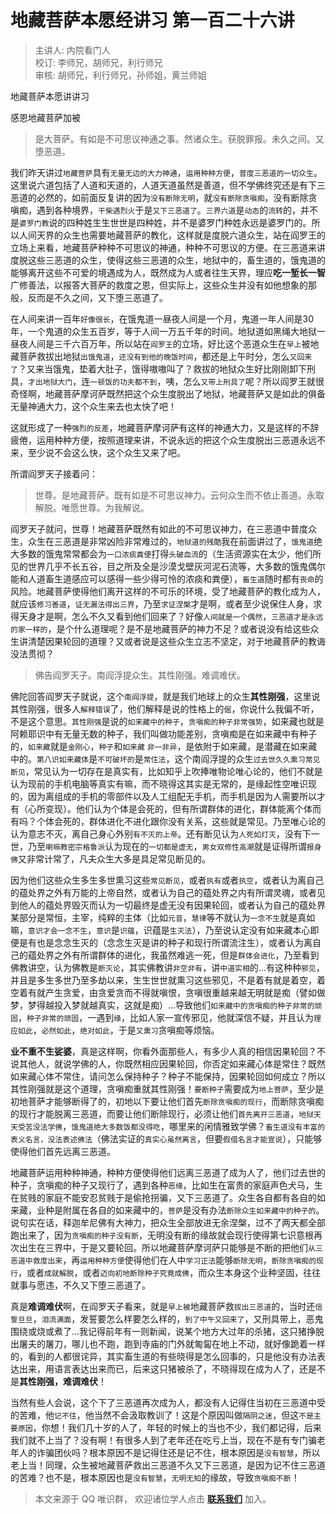 # 地藏菩萨本愿经讲习 第一百二十六讲

> 主讲人: 内院看门人 <br />
> 校订: 李师兄，胡师兄，利行师兄 <br />
> 审核: 胡师兄，利行师兄，孙师姐，黄兰师姐 <br />

地藏菩萨本愿讲讲习

感恩地藏菩萨加被

> 是大菩萨。有如是不可思议神通之事。然诸众生。获脱罪报。未久之间。又堕恶道。

我们昨天讲过`地藏菩萨`具有`无量无边的大力神通`，`运用种种方便`，`普度三恶道的一切众生`。这里说六道包括了人道和天道的，人道天道虽然是善道，但不学佛终究还是有下三恶道的必然的，如前面反复讲的因为`没有断除无明`，就`没有断除贪嗔痴`，没有断除贪嗔痴，遇到各种境界，`干柴遇烈火`于是`又下三恶道了`。`三界六道`是`动态`的`流转`的，并不是`婆罗门教`说的四种姓生生世世是四种姓，并不是婆罗门种姓永远是婆罗门的。所以人间天界的众生也需要地藏菩萨的教化，这样就是度脱六道众生，站在阎罗王的立场上来看，地藏菩萨种种不可思议的神通，种种不可思议的方便。在三恶道来讲度脱这些三恶道的众生，使得这些三恶道的众生，地狱中的，畜生道的，饿鬼道的能够离开这些不可爱的境遇成为人，既然成为人或者往生天界，理应**吃一堑长一智**广修善法，以报答大菩萨的救度之恩，但实际上，这些众生并没有如他想象的那般，反而是不久之间，又下堕三恶道了。

在人间来讲一百年`好像很长`，在饿鬼道一昼夜人间是一个月，鬼道一年人间是30年，一个鬼道的众生五百岁，等于人间一万五千年的时间。地狱道如黑绳大地狱一昼夜人间是三千六百万年，所以站在`阎罗王`的立场，好比这个恶道众生在`早上`被地藏菩萨救拔出地狱`出饿鬼道`，`还没有到他的晚饭时间`，都还是上午时分，怎么`又回来了`？又来当饿鬼，垫着大肚子，饿得嗷嗷叫了？救拔的地狱众生好比刚刚卸下刑具，`才出地狱大门`，连`一顿饭的功夫都不到`，咦，怎么`又带上刑具了`呢？所以阎罗王就很奇怪啊，地藏菩萨摩诃萨既然把这个众生度脱出了地狱，地藏菩萨又是如此的俱备无量神通大力，这个众生来去也太快了吧！

这就形成了一种`强烈的反差`，地藏菩萨摩诃萨有这样的神通大力，又是这样的不辞疲倦，运用种种方便，按照道理来讲，不说永远的把这个众生度脱出三恶道永远不来，至少说不会这么快，这个众生又来了吧。

所谓阎罗天子接着问：

> 世尊。是地藏菩萨。既有如是不可思议神力。云何众生而不依止善道。永取解脱。唯愿世尊。为我解说。

阎罗天子就问，世尊！地藏菩萨既然有如此的不可思议神力，在三恶道中普度众生，众生在三恶道是非常凶险非常难过的，`地狱道的残酷`我在前面讲过了，`饿鬼道`绝大多数的饿鬼常常都会为`一口浓痰粪便`打得`头破血流`的（生活资源实在太少，他们所见的世界几乎不长五谷，目之所及全是沙漠戈壁灰河泥石流等，大多数的饿鬼偶尔能和人道畜生道感应可以感得一些少得可怜的浓痰和粪便），`畜生道`随时都有`丧命`的风险。地藏菩萨使得他们离开这样的不可乐的环境，受了地藏菩萨的教化成为人，就应该`修习善道`，`证无漏法得出三界`，乃至`求证涅槃`才是啊，或者至少说保住人身，求得天身才是啊，怎么不久又看到他们回来了？好像`人间就是一个偶然`，`三恶道才是永远的家一样的`，是个什么道理呢？是不是地藏菩萨的神力不足？或者说没有给这些众生讲清楚因果轮回的道理？又或者说是这些众生立志不坚定，对于地藏菩萨的教诲没法贯彻？

> 佛告阎罗天子。南阎浮提众生。其性刚强。难调难伏。

佛陀回答阎罗天子就说，这个`南阎浮提`，就是我们地球上的众生**其性刚强**，这里说其性刚强，很多人`解释错误`了，他们解释是说的性格上的`倔`，你说什么我偏不听，不是这个意思。`其性刚强`是说的`如来藏中的种子`，`贪嗔痴的种子非常强势`，如来藏也就是阿赖耶识中有无量无数的种子，我们叫做功能差别，贪嗔痴是在如来藏中有种子的，`如来藏`就是`金刚心`，`种子`和`如来藏` `非一非异`，是依附于如来藏，是潜藏在如来藏中的。`第八识如来藏体`是`不可破坏的`是`常住法`，这个南阎浮提的众生`过去世久久熏习常见断见`，常见认为一切存在是真实有，比如知乎上吹捧唯物论唯心论的，他们不就是认为现前的手机电脑等真实有嘛，而不晓得这其实是无常的，是缘起性空唯识现的，因为离组成的手机的零部件以及人工组配无手机，而手机是因为人需要所以才有（心所变现）。他们认为个体是会死的，但有所谓群体的进化，群体能离个体而有吗？个体会死的，群体进化不进化跟你没有关系，这些就是常见。乃至唯心论的认为意志不灭，离自己身心外别`有不灭的上帝`。还有断见认为`人死如灯灭`，没有下一世，乃至`喇嘛教密宗格鲁派`认为现在的`一切都是虚无`，`男女双修性高潮`就是证得所谓`报身佛`又非常计常了，凡夫众生大多是具足常见断见的。

因为他们这些众生多生多世熏习这些`常见断见`，或者`执有`或者`执空`，或者认为离自己的蕴处界之外有万能的上帝自然，或者认为自己的蕴处界之内有所谓灵魂，或者见到他人的蕴处界毁灭而认为一切最终是虚无没有因果轮回，或者认为自己的蕴处界某部分是常恒，主宰，纯粹的主体（比如`元音`，`慧律`等不就认为`一念不生`就是真如嘛，`意识才会一念不生`，`意识`是`识蕴`，识蕴是`生灭法`），乃至说认定没有如来藏本心即便是有也是念念生灭的（念念生灭是讲的种子和现行所谓流注生），或者认为离自己的蕴处界之外有所谓群体的进化，我虽然难逃一死，但是`群体会进化`，乃至看到佛教讲空，认为佛教是`断灭论`，其实佛教讲`非空非有`，讲`中道实相`的...有这种种`邪见`，并且是多生多世乃至多劫以来，生生世世就熏习这些邪见，不是着有就是着空，着空着有就产生贪爱，由贪爱贪而不得就嗔恨，贪嗔很重越来越无明就是痴（譬如做梦，梦得越投入梦就越真实，这就是痴）...导致他们`如来藏中的贪嗔痴的种子非常的顽固`，`种子非常的顽固`，一遇到`缘`，比如人家一宣传邪见，他就深信不疑，并且认为`理应如此`，`必然如此`，`绝对如此`，于是`又熏习`贪嗔痴等烦恼。

**业不重不生娑婆**，真是这样啊，你看外面那些人，有多少人真的相信因果轮回？不说其他人，就说学佛的人，你既然相应因果轮回，你否定如来藏心体是常住？既然如来藏心体不常住，请问怎么保持种子？种子不能保持，因果轮回如何成立？所以其性刚强就是这个道理，贪嗔痴重就其性刚强！`要断种子`需要成为`地上菩萨`，至少是初地菩萨才能够断得了的，初地以下要让他们首先`断除贪嗔痴的现行`，而断除贪嗔痴的现行才能脱离三恶道，而要让他们断除现行，必须让他们`首先离开三恶道`，`地狱天天受苦没法学佛`，`饿鬼道绝大多数饭都没得吃`，哪里来的闲情雅致学佛？`畜生道没有丰富的表义名言，没法表述佛法`（佛法实证的`真实心虽然离言`，但要`假借名言才能宣说`），只能够使得他们首先远离三恶道。

地藏菩萨运用种种神通，种种方便使得他们远离三恶道了成为人了，他们过去世的种子，贪嗔痴的种子又现行了，遇到各种`恶缘`，比如生在富贵的家庭声色犬马，生在贫贱的家庭不能安忍贫贱于是偷抢拐骗，又下三恶道了。众生各自都有各自的如来藏，业种是附属在各自的如来藏中的，`菩萨`是没有办法`断除众生如来藏中的种子的`。说句实在话，释迦牟尼佛有大神力，把众生全部放进无余涅槃，过不了两天都全部跑出来了，因为`贪嗔痴的种子没有断`，无明没有断的缘故就会现行使得第七识意根再次出生在三界中，于是又要轮回。所以地藏菩萨摩诃萨只能够是不断的把他们`从三恶道中救度出来`，再`运用种种方便`使得他们在人中`学习正法`能够`断除无明`，`断除贪嗔痴的现行`，或者`成就解脱`，或者`迈向初地断除种子究竟成佛`，而众生本身这个业种坚固，往往就事与愿违，不久又下堕三恶道了。

真是**难调难伏**啊，在阎罗天子看来，就是`早上被`地藏菩萨救`拔出三恶道`的，当时还`信誓旦旦`，`泪流满面`，发誓要怎么样要怎么样的，`到了中午又回来了`，又刑具带上，恶鬼围绕或烧或煮了...我记得前年有一则新闻，说某个地方大过年的杀猪，这只猪挣脱出屠夫的屠刀，哪儿也不跑，跑到寺庙的门外就匍匐在地上不动，就好像跪着一样的，看到的人都很诧异，其实畜生道的有些晓得是怎么回事的，只是他没有办法表达出来，用语言表达出来而已，后来这只猪被杀了，不晓得现在成为人了，还是不是**其性刚强，难调难伏**！

当然有些人会说，这个下了三恶道再次成为人，都没有人记得住当初在三恶道中受的苦难，他`记不住`，他当然不会汲取教训了！这是个原因叫做`隔阴之迷`，但这`不是主要原因`，你想！我们几十岁的人了，年轻的时候上的当也不少，我们都记得，后来我们就不上当了？没有啊！有很多人到了老年还在吃亏上当，现在不是有专门骗老年人的诈骗团伙吗？根本原因不是记得住还是记不住，根本原因是`没有智慧`，所以老上当！同理，众生被地藏菩萨救出三恶道不久又下三恶道，是因为记不住三恶道的苦难？也不是，根本原因也是`没有智慧`，`无明无知`的缘故，导致`贪嗔痴不断`！

> 本文来源于 QQ 唯识群， 欢迎诸位学人点击 **[联系我们](https://mp.weixin.qq.com/s/lZCfWjmLjgNR165Tx4_bCQ)** 加入。
